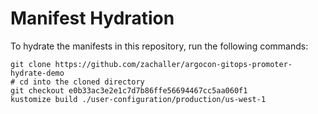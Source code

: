# Manifest Hydration

To hydrate the manifests in this repository, run the following commands:

```shell
git clone https://github.com/zachaller/argocon-gitops-promoter-hydrate-demo
# cd into the cloned directory
git checkout e0b33ac3e2e1c7d7b86ffe56694467cc5aa060f1
kustomize build ./user-configuration/production/us-west-1
```
